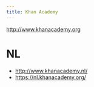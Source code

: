 ```yaml
---
title: Khan Academy
---
```


http://www.khanacademy.org

#  NL 
* http://www.khanacademy.nl/
* https://nl.khanacademy.org/
